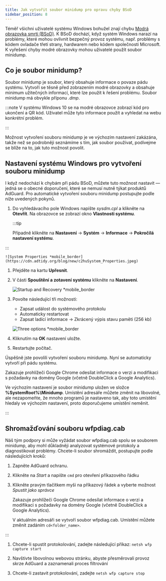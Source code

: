 ```yaml
---
title: Jak vytvořit soubor minidump pro opravu chyby BSoD
sidebar_position: 8
---
```


Téměř všichni uživatelé systému Windows bohužel znají chybu [Modrá obrazovka smrti (BSoD)](https://en.wikipedia.org/wiki/Blue_screen_of_death). K BSoD dochází, když systém Windows narazí na problémy, které mohou ovlivnit bezpečný provoz systému, např. problémy s kódem ovladače třetí strany, hardwarem nebo kódem společnosti Microsoft. K vyřešení chyby modré obrazovky mohou uživatelé použít soubor minidump.

## Co je soubor minidump?

Soubor minidump je soubor, který obsahuje informace o povaze pádu systému. Vytvoří se těsně před zobrazením modré obrazovky a obsahuje minimum užitečných informací, které lze použít k řešení problému. Soubor minidump má obvykle příponu *.dmp*.

:::note
V systému Windows 10 se na modré obrazovce zobrazí kód pro ukončení a QR kód. Uživatel může tyto informace použít a vyhledat na webu konkrétní problém.

:::

Možnost vytvoření souboru minidump je ve výchozím nastavení zakázána, takže než se podrobněji seznámíme s tím, jak soubor používat, podívejme se blíže na to, jak tuto možnost povolit.

## Nastavení systému Windows pro vytvoření souboru minidump

I když nedochází k chybám při pádu BSoD, můžete tuto možnost nastavit — jedná se o obecné doporučení, které se nemusí nutně týkat produktů AdGuard. Pro automatické vytvoření souboru minidump postupujte podle níže uvedených pokynů.

 1. Do vyhledávacího pole Windows napište *sysdm.cpl* a klikněte na **Otevřít**. Na obrazovce se zobrazí okno **Vlastnosti systému**.

    :::tip

    Případně klikněte na **Nastavení** → **Systém** → **Informace** → **Pokročilá nastavení systému**.


:::

    ![System Properties *mobile_border](https://cdn.adtidy.org/blog/new/c2huSystem_Properties.jpeg)

 1. Přejděte na kartu **Upřesnit**.
 1. V části **Spouštění a zotavení systému** klikněte na **Nastavení**.

    ![Startup and Recovery *mobile_border](https://cdn.adtidy.org/blog/new/1dmybiStartup_and_Recovery.png)

 1. Povolte následující tři možnosti:

    - Zapsat událost do systémového protokolu
    - Automaticky restartovat
    - Zapsat ladící informace → Zkrácený výpis stavu paměti (256 kb)

    ![Three options *mobile_border](https://cdn.adtidy.org/blog/new/nmr4eThree_options.png)

 1. Kliknutím na **OK** nastavení uložte.
 1. Restartujte počítač.

Úspěšně jste povolili vytvoření souboru minidump. Nyní se automaticky vytvoří při pádu systému.

Zakazuje prohlížeči Google Chrome odesílat informace o verzi a modifikaci s požadavky na domény Google (včetně DoubleClick a Google Analytics).

Ve výchozím nastavení je soubor minidump uložen ve složce **%SystemRoot%\Minidump**. Umístění adresáře můžete změnit na libovolné, ale nezapomeňte, že mnoho programů je nastaveno tak, aby toto umístění hledaly ve výchozím nastavení, proto doporučujeme umístění neměnit.

:::

## Shromažďování souboru wfpdiag.cab

Náš tým podpory si může vyžádat soubor wfpdiag.cab spolu se souborem minidump, aby mohl důkladněji analyzovat systémové protokoly a diagnostikovat problémy. Chcete-li soubor shromáždit, postupujte podle následujících kroků:

1. Zapněte AdGuard ochranu.

1. Klikněte na *Start* a napište `cmd` pro otevření příkazového řádku

1. Klikněte pravým tlačítkem myši na příkazový řádek a vyberte možnost *Spustit jako správce*

    Zakazuje prohlížeči Google Chrome odesílat informace o verzi a modifikaci s požadavky na domény Google (včetně DoubleClick a Google Analytics).

    V aktuálním adresáři se vytvoří soubor wfpdiag.cab. Umístění můžete změnit zadáním `cd<folder_name>`.


:::

1. Chcete-li spustit protokolování, zadejte následující příkaz: `netsh wfp capture start`

1. Navštivte libovolnou webovou stránku, abyste přesměrovali provoz skrze AdGuard a zaznamenali proces filtrování

1. Chcete-li zastavit protokolování, zadejte `netsh wfp capture stop`
